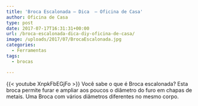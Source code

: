 ```yaml
---
title: 'Broca Escalonada – Dica  – Oficina de Casa'
author: Oficina de Casa
type: post
date: 2017-07-17T16:31:31+00:00
url: /broca-escalonada-dica-diy-oficina-de-casa/
image: /uploads/2017/07/BrocaEscalonada.jpg
categories:
  - Ferramentas
tags:
  - brocas

---
```

{{< youtube XnpkFbEGjFo >}}
Você sabe o que é Broca escalonada? Esta broca permite furar e ampliar aos poucos o diâmetro do furo em chapas de metais. Uma Broca com vários diâmetros diferentes no mesmo corpo.
